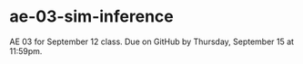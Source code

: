 # ae-03-sim-inference

AE 03 for September 12 class. Due on GitHub by Thursday, September 15 at 11:59pm.
